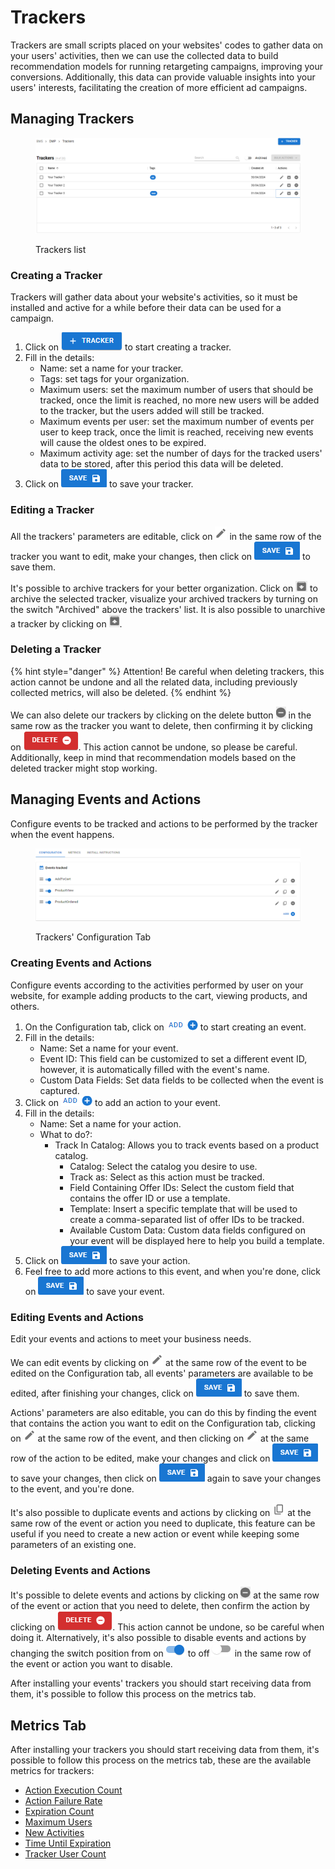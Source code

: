 # Trackers

Trackers are small scripts placed on your websites' codes to gather data on your users' activities, then we can use the collected data to build recommendation models for running retargeting campaigns, improving your conversions. Additionally, this data can provide valuable insights into your users' interests, facilitating the creation of more efficient ad campaigns.

## Managing Trackers

<figure><img src="../../../.gitbook/assets/Captura de tela 2024-12-05 074113.png" alt=""><figcaption><p>Trackers list</p></figcaption></figure>

### Creating a Tracker

Trackers will gather data about your website's activities, so it must be installed and active for a while before their data can be used for a campaign.

1. Click on <img src="../../../.gitbook/assets/image (92).png" alt="" data-size="line"> to start creating a tracker.
2. Fill in the details:
   * Name: set a name for your tracker.
   * Tags: set tags for your organization.
   * Maximum users: set the maximum number of users that should be tracked, once the limit is reached, no more new users will be added to the tracker, but the users added will still be tracked.
   * Maximum events per user: set the maximum number of events per user to keep track, once the limit is reached, receiving new events will cause the oldest ones to be expired.
   * Maximum activity age: set the number of days for the tracked users' data to be stored, after this period this data will be deleted.
3. Click on <img src="../../../.gitbook/assets/image (93).png" alt="" data-size="line"> to save your tracker.

### Editing a Tracker

All the trackers' parameters are editable, click on ![](<../../../.gitbook/assets/image (95).png>) in the same row of the tracker you want to edit, make your changes, then click on <img src="../../../.gitbook/assets/image (93).png" alt="" data-size="line"> to save them.

It's possible to archive trackers for your better organization. Click on ![](<../../../.gitbook/assets/image (96).png>) to archive the selected tracker, visualize your archived trackers by turning on the switch "Archived" above the trackers' list. It is also possible to unarchive a tracker by clicking on ![](<../../../.gitbook/assets/image (97).png>).

### Deleting a Tracker

{% hint style="danger" %}
Attention! Be careful when deleting trackers, this action cannot be undone and all the related data, including previously collected metrics, will also be deleted.
{% endhint %}

We can also delete our trackers by clicking on the delete button ![](<../../../.gitbook/assets/image (98).png>) in the same row as the tracker you want to delete, then confirming it by clicking on <img src="../../../.gitbook/assets/image (99).png" alt="" data-size="line">. This action cannot be undone, so please be careful. Additionally, keep in mind that recommendation models based on the deleted tracker might stop working.

## Managing Events and Actions

Configure events to be tracked and actions to be performed by the tracker when the event happens.

<figure><img src="../../../.gitbook/assets/image (100).png" alt=""><figcaption><p>Trackers' Configuration Tab</p></figcaption></figure>

### Creating Events and Actions

Configure events according to the activities performed by user on your website, for example adding products to the cart, viewing products, and others.

1. On the Configuration tab, click on <img src="../../../.gitbook/assets/image (101).png" alt="" data-size="original"> to start creating an event.
2. Fill in the details:
   * Name: Set a name for your event.
   * Event ID: This field can be customized to set a different event ID, however, it is automatically filled with the event's name.
   * Custom Data Fields: Set data fields to be collected when the event is captured.
3. Click on ![](<../../../.gitbook/assets/image (102).png>) to add an action to your event.
4. Fill in the details:
   * Name: Set a name for your action.
   * What to do?:
     * Track In Catalog: Allows you to track events based on a product catalog.
       * Catalog: Select the catalog you desire to use.
       * Track as: Select as this action must be tracked.
       * Field Containing Offer IDs: Select the custom field that contains the offer ID or use a template.
       * Template: Insert a specific template that will be used to create a comma-separated list of offer IDs to be tracked.
       * Available Custom Data: Custom data fields configured on your event will be displayed here to help you build a template.
5. Click on <img src="../../../.gitbook/assets/image (93).png" alt="" data-size="line"> to save your action.
6. Feel free to add more actions to this event, and when you're done, click on <img src="../../../.gitbook/assets/image (93).png" alt="" data-size="line"> to save your event.

### Editing Events and Actions

Edit your events and actions to meet your business needs.

We can edit events by clicking on ![](<../../../.gitbook/assets/image (95).png>) at the same row of the event to be edited on the Configuration tab,  all events' parameters are available to be edited, after finishing your changes, click on <img src="../../../.gitbook/assets/image (93).png" alt="" data-size="line"> to save them.

Actions' parameters are also editable, you can do this by finding the event that contains the action you want to edit on the Configuration tab, clicking on ![](<../../../.gitbook/assets/image (95).png>) at the same row of the event, and then clicking on ![](<../../../.gitbook/assets/image (95).png>) at the same row of the action to be edited, make your changes and click on <img src="../../../.gitbook/assets/image (93).png" alt="" data-size="line"> to save your changes, then click on <img src="../../../.gitbook/assets/image (93).png" alt="" data-size="line"> again to save your changes to the event, and you're done.

It's also possible to duplicate events and actions by clicking on ![](<../../../.gitbook/assets/image (104).png>) at the same row of the event or action you need to duplicate, this feature can be useful if you need to create a new action or event while keeping some parameters of an existing one.

### Deleting Events and Actions

It's possible to delete events and actions by clicking on ![](<../../../.gitbook/assets/image (98).png>) at the same row of the event or action that you need to delete, then confirm the action by clicking on <img src="../../../.gitbook/assets/image (99).png" alt="" data-size="line">. This action cannot be undone, so be careful when doing it. Alternatively, it's also possible to disable events and actions by changing the switch position from on <img src="../../../.gitbook/assets/image (89).png" alt="" data-size="original"> to off![](<../../../.gitbook/assets/image (90).png>) in the same row of the event or action you want to disable.

After installing your events' trackers you should start receiving data from them, it's possible to follow this process on the metrics tab.&#x20;

## Metrics Tab

After installing your trackers you should start receiving data from them, it's possible to follow this process on the metrics tab, these are the available metrics for trackers:

* [Action Execution Count](../dmp-metrics.md#action-execution-count)
* [Action Failure Rate](../dmp-metrics.md#action-failure-rate)
* [Expiration Count](../dmp-metrics.md#expiration-count-1)
* [Maximum Users](../dmp-metrics.md#maximum-users)
* [New Activities](../dmp-metrics.md#new-activities)
* [Time Until Expiration](../dmp-metrics.md#time-until-expiration-1)
* [Tracker User Count](../dmp-metrics.md#tracker-user-count)
